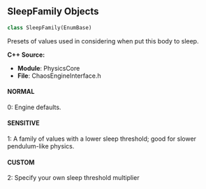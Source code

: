 ## SleepFamily Objects

```python
class SleepFamily(EnumBase)
```

Presets of values used in considering when put this body to sleep.

**C++ Source:**

- **Module**: PhysicsCore
- **File**: ChaosEngineInterface.h

<a id="unreal.SleepFamily.NORMAL"></a>

#### NORMAL

0: Engine defaults.

<a id="unreal.SleepFamily.SENSITIVE"></a>

#### SENSITIVE

1: A family of values with a lower sleep threshold; good for slower pendulum-like physics.

<a id="unreal.SleepFamily.CUSTOM"></a>

#### CUSTOM

2: Specify your own sleep threshold multiplier

<a id="unreal.SlateBrushMirrorType"></a>